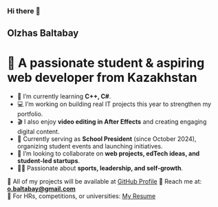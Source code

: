 ### Hi there 👋

## Olzhas Baltabay  

# 🚀 A passionate student & aspiring web developer from Kazakhstan  

- 🌱 I’m currently learning **С++, C#**.  
- 💻 I’m working on building real IT projects this year to strengthen my portfolio.  
- 🎬 I also enjoy **video editing in After Effects** and creating engaging digital content.  
- 🏫 Currently serving as **School President** (since October 2024), organizing student events and launching initiatives.  
- 🤝 I’m looking to collaborate on **web projects, edTech ideas, and student-led startups**.  
- 🏋️‍♂️ Passionate about **sports, leadership, and self-growth**.  

📌 All of my projects will be available at [GitHub Profile](https://github.com/obaltabayjpg)
📩 Reach me at: **o.baltabay@gmail.com**  
📄 For HRs, competitions, or universities: [My Resume](https://docs.google.com/document/d/1Gi51kQ8TcSmMosnhByEjED_inNvwFD4C/edit?usp=drive_link&ouid=115211471121179943177&rtpof=true&sd=true)  
